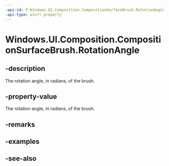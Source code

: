 ```yaml
---
-api-id: P:Windows.UI.Composition.CompositionSurfaceBrush.RotationAngle
-api-type: winrt property
---
```


<!-- Property syntax
public float RotationAngle { get;  set; }
-->

# Windows.UI.Composition.CompositionSurfaceBrush.RotationAngle

## -description
The rotation angle, in radians, of the brush.



## -property-value
The rotation angle, in radians, of the brush.

## -remarks

## -examples

## -see-also
